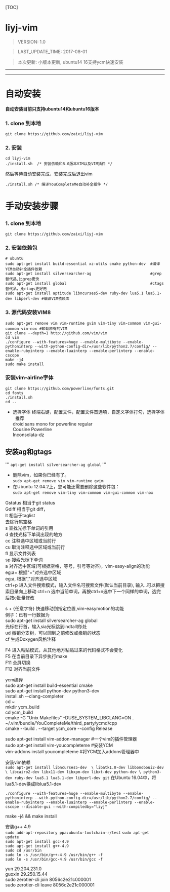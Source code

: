 [TOC]

liyj-vim
=======================


> VERSION: 1.0

> LAST_UPDATE_TIME: 2017-08-01

> 本次更新: 小版本更新, ubuntu14 16支持ycm快速安装


---------------------------------
---------------------------------

# 自动安装
**自动安装目前只支持ubuntu14和ubuntu16版本**
### 1. clone 到本地

```
git clone https://github.com/zaixi/liyj-vim
```

### 2. 安装
```
cd liyj-vim
./install.sh  /* 安装依赖和8.0版本VIM以及VIM插件 */
```
然后等待自动安装完成，安装完成后退出vim
```
./install.sh /* 编译YouCompleteMe自动补全插件 */
```

# 手动安装步骤

### 1. clone 到本地

```
git clone https://github.com/zaixi/liyj-vim
```


### 2. 安装依赖包
```
# ubuntu
sudo apt-get install build-essential xz-utils cmake python-dev  #编译YCM自动补全插件依赖
sudo apt-get install silversearcher-ag                          #grep替代品,比grep更快
sudo apt-get install global                                     #ctags替代品，比ctags更好用
sudo apt-get install aptitude libncurses5-dev ruby-dev lua5.1 lua5.1-dev libperl-dev #编译VIM依赖库
```

### 3. 源代码安装VIM8
```
sudo apt-get remove vim vim-runtime gvim vim-tiny vim-common vim-gui-common vim-nox #卸载原有的VIM
git clone --depth=1 http://github.com/vim/vim
cd vim
./configure --with-features=huge --enable-multibyte --enable-pythoninterp --with-python-config-dir=/usr/lib/python2.7/config/ --enable-rubyinterp --enable-luainterp --enable-perlinterp --enable-cscope
make -j4
sudo make install
```

### 安装vim-airline字体  
```
git clone https://github.com/powerline/fonts.git
cd fonts
./install.sh
cd ..
```
* 选择字体
终端右键，配置文件，配置文件首选项，自定义字体打勾，选择字体   
推荐   
droid sans mono for powerline regular  
Cousine Powerline  
Inconsolata-dz   
## 安装ag和gtags  
''' 
`apt-get install silversearcher-ag global`
'''  
* 删除vim，如果你已经有了。  
`sudo apt-get remove vim vim-runtime gvim`  
* 在Ubuntu 12.04.2上，您可能还需要删除这些软件包：  
`sudo apt-get remove vim-tiny vim-common vim-gui-common vim-nox`  

Gstatus 相当于git status  
Gdiff 相当于git diff，  
<leader>lt 相当于taglist  
<leader><space> 去除行尾空格  
<leader>s  查找光标下单词的引用  
<leader>d  查找光标下单词出现的地方  
<leader>cc 注释选中区域或当前行  
<leader>cu 取消注释选中区域或当前行  
<leader>fl 显示文件列表  
<leader>sp 搜索光标下单词  
<leader>a  对齐选中区域(可根据空格，等号，引号等对齐)，vim-easy-align的功能  
eg:<leader>a=  根据"="对齐选中区域  
eg:<leader>a,  根据","对齐选中区域  
ctrl+p 进入文件搜索模式，输入文件名可搜索文件(默认当前目录), 输入..可以把搜索目录向上移动
ctrl+n 选中当前单词，再按ctrl+n选中下一个同样的单词，选完后按c批量修改  

s + {任意字符}  快速移动到指定位置,vim-easymotion的功能  
例子：已有一行数据为  
sudo apt-get install silversearcher-ag global  
光标在行首，输入sia光标跳到indtall的i处  
<leader>ud 撤销分支树，可以回到之前修改或撤销的状态  
<leader>cf 生成Doxygen风格注释  

F4 进入粘贴模式，从其他地方粘贴过来的代码格式不会变化  
F5 在当前目录下异步执行make  
F11 全屏切换  
F12 对齐当前文件  

ycm编译  
sudo apt-get install build-essential cmake   
sudo apt-get install python-dev python3-dev  
install.sh --clang-completer   
cd ~  
mkdir ycm_build  
cd ycm_build  
cmake -G "Unix Makefiles" -DUSE_SYSTEM_LIBCLANG=ON . ~/.vim/bundle/YouCompleteMe/third_party/ycmd/cpp  
cmake --build . --target ycm_core --config Release  

sudo apt-get install vim-addon-manager  #一个vim的插件管理器  
sudo apt-get install vim-youcompleteme  #安装YCM  
vim-addons install youcompleteme    #将YCM加入addons管理器中  


安装vim依赖  
`sudo apt-get install libncurses5-dev  \
     libatk1.0-dev libbonoboui2-dev \
    libcairo2-dev libx11-dev libxpm-dev libxt-dev python-dev \
    python3-dev ruby-dev lua5.1 lua5.1-dev libperl-dev git`
在Ubuntu 16.04中，将lua5.1-dev换成liblua5.1-dev  

`
./configure --with-features=huge --enable-multibyte --enable-pythoninterp --with-python-config-dir=/usr/lib/python2.7/config/ --enable-rubyinterp --enable-luainterp --enable-perlinterp --enable-cscope --disable-gui --with-compiledby="liyj"
`
  
make -j4 && make install  
 
安装g++ 4.9  
`sudo add-apt-repository ppa:ubuntu-toolchain-r/test` 
`sudo apt-get update`  
`sudo apt-get install gcc-4.9`  
`sudo apt-get install g++-4.9`  
`sudo cd /usr/bin`  
`sudo ln -s /usr/bin/g++-4.9 /usr/bin/g++ -f`  
`sudo ln -s /usr/bin/gcc-4.9 /usr/bin/gcc -f`  
  
yun     29.204.231.0  
guoxin  29.250.15.44  
sudo zerotier-cli join 8056c2e21c000001  
sudo zerotier-cli leave 8056c2e21c000001  
